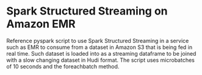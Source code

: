 # Spark Structured Streaming on Amazon EMR

Reference pyspark script to use Spark Structured Streaming in a service such as EMR to consume from a dataset in Amazon S3 that is being fed in real time. Such dataset is loaded into as a streaming dataframe to be joined with a slow changing dataset in Hudi format. The script uses microbatches of 10 seconds and the foreachbatch method.
